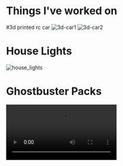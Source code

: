 # Things I've worked on

#3d printed rc car
![3d-car1](https://github.com/kobester13/things/blob/main/images/3d-rc1.jpg)
![3d-car2](https://github.com/kobester13/things/blob/main/images/3d-cr2.jpg)

# House Lights
![house_lights](https://github.com/kobester13/things/blob/main/images/house_lights.jpg)

# Ghostbuster Packs
![gb1](https://github.com/kobester13/things/blob/main/images/Ghostbuster_pack.mp4)
